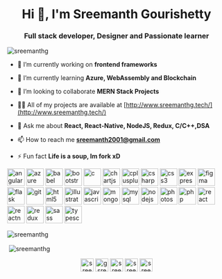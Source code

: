 <h1 align="center">Hi 👋, I'm Sreemanth Gourishetty</h1>
<h3 align="center">Full stack developer, Designer and Passionate learner</h3>

<p align="left"> <img src="https://komarev.com/ghpvc/?username=sreemanthg" alt="sreemanthg" /> </p>

- 🔭 I’m currently working on **frontend frameworks**

- 🌱 I’m currently learning **Azure, WebAssembly and Blockchain**

- 👯 I’m looking to collaborate **MERN Stack Projects**

- 👨‍💻 All of my projects are available at [http://www.sreemanthg.tech/](http://www.sreemanthg.tech/)

- 💬 Ask me about **React, React-Native, NodeJS, Redux, C/C++,DSA**

- 📫 How to reach me **sreemanth2001@gmail.com**

- ⚡ Fun fact **Life is a soup, Im fork xD**

<p align="left"><img src="https://devicons.github.io/devicon/devicon.git/icons/angularjs/angularjs-original.svg" alt="angularjs" width="40" height="40"/> <img src="https://www.vectorlogo.zone/logos/microsoft_azure/microsoft_azure-icon.svg" alt="azure" width="40" height="40"/> <img src="https://www.vectorlogo.zone/logos/babeljs/babeljs-icon.svg" alt="babel" width="40" height="40"/> <img src="https://devicons.github.io/devicon/devicon.git/icons/bootstrap/bootstrap-plain.svg" alt="bootstrap" width="40" height="40"/> <img src="https://devicons.github.io/devicon/devicon.git/icons/c/c-original.svg" alt="c" width="40" height="40"/> <img src="https://www.chartjs.org/media/logo-title.svg" alt="chartjs" width="40" height="40"/> <img src="https://devicons.github.io/devicon/devicon.git/icons/cplusplus/cplusplus-original.svg" alt="cplusplus" width="40" height="40"/> <img src="https://devicons.github.io/devicon/devicon.git/icons/csharp/csharp-original.svg" alt="csharp" width="40" height="40"/> <img src="https://devicons.github.io/devicon/devicon.git/icons/css3/css3-original-wordmark.svg" alt="css3" width="40" height="40"/> <img src="https://devicons.github.io/devicon/devicon.git/icons/express/express-original-wordmark.svg" alt="express" width="40" height="40"/> <img src="https://www.vectorlogo.zone/logos/figma/figma-icon.svg" alt="figma" width="40" height="40"/> <img src="https://www.vectorlogo.zone/logos/pocoo_flask/pocoo_flask-icon.svg" alt="flask" width="40" height="40"/> <img src="https://www.vectorlogo.zone/logos/git-scm/git-scm-icon.svg" alt="git" width="40" height="40"/> <img src="https://devicons.github.io/devicon/devicon.git/icons/html5/html5-original-wordmark.svg" alt="html5" width="40" height="40"/> <img src="https://www.vectorlogo.zone/logos/adobe_illustrator/adobe_illustrator-icon.svg" alt="illustrator" width="40" height="40"/> <img src="https://devicons.github.io/devicon/devicon.git/icons/javascript/javascript-original.svg" alt="javascript" width="40" height="40"/> <img src="https://devicons.github.io/devicon/devicon.git/icons/mongodb/mongodb-original-wordmark.svg" alt="mongodb" width="40" height="40"/> <img src="https://devicons.github.io/devicon/devicon.git/icons/mysql/mysql-original-wordmark.svg" alt="mysql" width="40" height="40"/> <img src="https://devicons.github.io/devicon/devicon.git/icons/nodejs/nodejs-original-wordmark.svg" alt="nodejs" width="40" height="40"/> <img src="https://devicons.github.io/devicon/devicon.git/icons/photoshop/photoshop-plain.svg" alt="photoshop" width="40" height="40"/> <img src="https://devicons.github.io/devicon/devicon.git/icons/php/php-original.svg" alt="php" width="40" height="40"/> <img src="https://devicons.github.io/devicon/devicon.git/icons/react/react-original-wordmark.svg" alt="react" width="40" height="40"/> <img src="https://reactnative.dev/img/header_logo.svg" alt="reactnative" width="40" height="40"/> <img src="https://devicons.github.io/devicon/devicon.git/icons/redux/redux-original.svg" alt="redux" width="40" height="40"/> <img src="https://devicons.github.io/devicon/devicon.git/icons/sass/sass-original.svg" alt="sass" width="40" height="40"/> <img src="https://devicons.github.io/devicon/devicon.git/icons/typescript/typescript-original.svg" alt="typescript" width="40" height="40"/></p>

<p><img align="left" src="https://github-readme-stats.vercel.app/api/top-langs/?username=sreemanthg&layout=compact&hide=html" alt="sreemanthg" /></p>
&nbsp;
<p>&nbsp;<img align="center" src="https://github-readme-stats.vercel.app/api?username=sreemanthg&show_icons=true" alt="sreemanthg" /></p>

<p align="center">
<a href="https://codepen.io/sreemanthg" target="blank"><img align="center" src="https://cdn.jsdelivr.net/npm/simple-icons@3.0.1/icons/codepen.svg" alt="sreemanthg" height="30" width="30" /></a>
<a href="https://twitter.com/gsreemanth" target="blank"><img align="center" src="https://cdn.jsdelivr.net/npm/simple-icons@3.0.1/icons/twitter.svg" alt="gsreemanth" height="30" width="30" /></a>
<a href="https://linkedin.com/in/sreemanth gourishetty" target="blank"><img align="center" src="https://cdn.jsdelivr.net/npm/simple-icons@3.0.1/icons/linkedin.svg" alt="sreemanth gourishetty" height="30" width="30" /></a>
<a href="https://www.codechef.com/sreemanth" target="blank"><img align="center" src="https://cdn.jsdelivr.net/npm/simple-icons@3.1.0/icons/codechef.svg" alt="sreemanth" height="30" width="30" /></a>
<a href="https://www.leetcode.com/sreemanth14" target="blank"><img align="center" src="https://cdn.jsdelivr.net/npm/simple-icons@3.0.1/icons/leetcode.svg" alt="sreemanth14" height="30" width="30" /></a>
</p>
